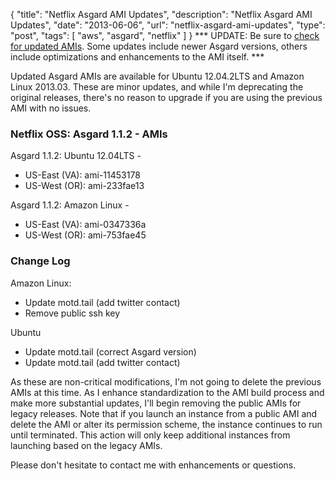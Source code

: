 {
  "title": "Netflix Asgard AMI Updates",
  "description": "Netflix Asgard AMI Updates",
  "date": "2013-06-06",
  "url": "netflix-asgard-ami-updates",
  "type": "post",
  "tags": [
    "aws",
    "asgard",
    "netflix"
  ]
}
*** UPDATE: Be sure to [check for updated AMIs](http://imperialwicket.com/tag/asgard). Some updates include newer Asgard versions, others include optimizations and enhancements to the AMI itself. ***

Updated Asgard AMIs are available for Ubuntu 12.04.2LTS and Amazon Linux 2013.03\. These are minor updates, and while I'm deprecating the original releases, there's no reason to upgrade if you are using the previous AMI with no issues.

###  Netflix OSS: Asgard 1.1.2 - AMIs

Asgard 1.1.2: Ubuntu 12.04LTS -

*   US-East (VA): ami-11453178
*   US-West (OR): ami-233fae13

Asgard 1.1.2: Amazon Linux - 

*   US-East (VA): ami-0347336a
*   US-West (OR): ami-753fae45

### Change Log

Amazon Linux:

*   Update motd.tail (add twitter contact)
*   Remove public ssh key

Ubuntu

*   Update motd.tail (correct Asgard version)
*   Update motd.tail (add twitter contact)

As these are non-critical modifications, I'm not going to delete the previous AMIs at this time. As I enhance standardization to the AMI build process and make more substantial updates, I'll begin removing the public AMIs for legacy releases. Note that if you launch an instance from a public AMI and delete the AMI or alter its permission scheme, the instance continues to run until terminated. This action will only keep additional instances from launching based on the legacy AMIs.

Please don't hesitate to contact me with enhancements or questions. 
